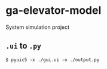# ga-elevator-model
System simulation project

## `.ui` to `.py`
`$ pyuic5 -x ./gui.ui -o ./output.py`
